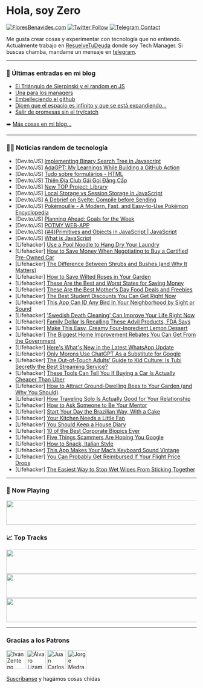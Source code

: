 # Hola, soy Zero

[![FloresBenavides.com](https://img.shields.io/website?down_message=oops&label=MiBlog&style=for-the-badge&up_message=online&url=https%3A%2F%2Ffloresbenavides.com)](https://floresbenavides.com) [![Twitter Follow](https://img.shields.io/twitter/follow/ZeroDragon?color=%231DA1F2&label=Follow&logo=twitter&logoColor=ffffff&style=for-the-badge)](https://twitter.com/zerodragon) [![Telegram Contact](https://img.shields.io/badge/escr%C3%ADbeme-ZeroDragon-%2326A5E4?style=for-the-badge&logo=telegram)](https://t.me/zerodragon)

Me gusta crear cosas y experimentar con tecnología que no entiendo.
Actualmente trabajo en [ResuelveTuDeuda](http://github.com/resuelve) donde soy Tech Manager.
Si buscas chamba, mandame un mensaje en [telegram](https://t.me/zerodragon).

---

### 📕 Últimas entradas en mi blog
<!-- BLOG-POST-LIST:START -->
- [El Triángulo de Sierpinski y el random en JS](https://floresbenavides.com/el-triangulo-de-sierpinski-y-el-random-en-js/)
- [Una para los managers](https://floresbenavides.com/una-para-los-managers/)
- [Embelleciendo el github](https://floresbenavides.com/embelleciendo-el-github/)
- [Dicen que el espacio es infinito y que se está expandiendo…](https://floresbenavides.com/dicen-que-el-espacio-es-infinito-y-que-se-esta-expandiendo/)
- [Salir de promesas sin el try/catch](https://floresbenavides.com/salir-de-promesas-sin-el-try-catch/)
<!-- BLOG-POST-LIST:END -->

➡️ [Más cosas en mi blog...](https://floresbenavides.com)

---

### 👨‍💻 Noticias random de tecnología
<!-- TECH-POSTS:START -->
- [Dev.to/JS] [Implementing Binary Search Tree in Javascript](https://dev.to/merudra754/implementing-binary-search-tree-in-javascript-2j4h)
- [Dev.to/JS] [AdaGPT: My Learnings While Building a GitHub Action](https://dev.to/81cuongvn/adagpt-my-learnings-while-building-a-github-action-165h)
- [Dev.to/JS] [Tudo sobre formulários - HTML](https://dev.to/lixeletto/tudo-sobre-formularios-html-4icg)
- [Dev.to/JS] [Thiên Địa Club Gái Gọi Đẳng Cấp](https://dev.to/thiendiaclub/thien-dia-club-gai-goi-dang-cap-ldk)
- [Dev.to/JS] [New TOP Project: Library](https://dev.to/resotap/new-top-project-library-49e6)
- [Dev.to/JS] [Local Storage vs Session Storage in JavaScript](https://dev.to/valentinaperic/local-storage-vs-session-storage-in-javascript-1p8h)
- [Dev.to/JS] [A Debrief on Svelte: Compile before Sending](https://dev.to/drewbxkewb/a-debrief-on-svelte-compile-before-sending-1j8)
- [Dev.to/JS] [Pokémouille - A Modern, Fast, and Easy-to-Use Pokémon Encyclopedia](https://dev.to/vaalley/pokemouille-a-modern-fast-and-easy-to-use-pokemon-encyclopedia-1pha)
- [Dev.to/JS] [Planning Ahead: Goals for the Week](https://dev.to/arashjangali/planning-ahead-goals-for-the-week-1d0h)
- [Dev.to/JS] [POTMY WEB-APP](https://dev.to/insidbyte/potmy-web-app-mj6)
- [Dev.to/JS] [{#4}Primitives and Objects in JavaScript | JavaScript](https://dev.to/sksage/4primitives-and-objects-in-javascript-javascript-5984)
- [Dev.to/JS] [What is JavaScript](https://dev.to/codeauthor/what-is-javascript-3h94)
- [Lifehacker] [Use a Pool Noodle to Hang Dry Your Laundry](https://lifehacker.com/use-a-pool-noodle-to-hang-dry-your-laundry-1850410485)
- [Lifehacker] [How to Save Money When Negotiating to Buy a Certified Pre-Owned Car](https://lifehacker.com/how-to-save-money-when-negotiating-to-buy-a-certified-p-1850410494)
- [Lifehacker] [The Difference Between Shrubs and Bushes &lpar;and Why It Matters&rpar;](https://lifehacker.com/the-difference-between-shrubs-and-bushes-and-why-it-ma-1850410499)
- [Lifehacker] [How to Save Wilted Roses in Your Garden](https://lifehacker.com/how-to-save-wilted-roses-in-your-garden-1850410557)
- [Lifehacker] [These Are the Best and Worst States for Saving Money](https://lifehacker.com/these-are-the-best-and-worst-states-for-saving-money-1850410531)
- [Lifehacker] [These Are the Best Mother&#39;s Day Food Deals and Freebies](https://lifehacker.com/these-are-the-best-mothers-day-food-deals-and-freebies-1850410127)
- [Lifehacker] [The Best Student Discounts You Can Get Right Now](https://lifehacker.com/the-best-student-discounts-you-can-get-right-now-1850409952)
- [Lifehacker] [This App Can ID Any Bird In Your Neighborhood by Sight or Sound](https://lifehacker.com/this-app-can-id-any-bird-in-your-neighborhood-by-sight-1850409631)
- [Lifehacker] [&#39;Swedish Death Cleaning&#39; Can Improve Your Life Right Now](https://lifehacker.com/swedish-death-cleaning-can-improve-your-life-right-now-1850409420)
- [Lifehacker] [Family Dollar Is Recalling These Advil Products, FDA Says](https://lifehacker.com/family-dollar-is-recalling-these-advil-products-fda-sa-1850409577)
- [Lifehacker] [Make This Easy, Creamy Four-Ingredient Lemon Dessert](https://lifehacker.com/make-this-easy-creamy-four-ingredient-lemon-dessert-1850409568)
- [Lifehacker] [The Biggest Home Improvement Rebates You Can Get From the Government](https://lifehacker.com/the-biggest-home-improvement-rebates-you-can-get-from-t-1850407564)
- [Lifehacker] [Here&#39;s What&#39;s New in the Latest WhatsApp Update](https://lifehacker.com/heres-whats-new-in-the-latest-whatsapp-update-1850408309)
- [Lifehacker] [Only Morons Use ChatGPT As a Substitute for Google](https://lifehacker.com/only-morons-use-chatgpt-as-a-substitute-for-google-1850408688)
- [Lifehacker] [The Out-of-Touch Adults’ Guide to Kid Culture: Is Tubi Secretly the Best Streaming Service?](https://lifehacker.com/the-out-of-touch-adults-guide-to-kid-culture-is-tubi-1850406662)
- [Lifehacker] [These Tools Can Tell You If Buying a Car Is Actually Cheaper Than Uber](https://lifehacker.com/these-tools-can-tell-you-if-buying-a-car-is-actually-ch-1850406542)
- [Lifehacker] [How to Attract Ground-Dwelling Bees to Your Garden &lpar;and Why You Should&rpar;](https://lifehacker.com/how-to-attract-ground-dwelling-bees-to-your-garden-and-1850407487)
- [Lifehacker] [How Traveling Solo Is Actually Good for Your Relationship](https://lifehacker.com/how-traveling-solo-is-actually-good-for-your-relationsh-1850406051)
- [Lifehacker] [How to Ask Someone to Be Your Mentor](https://lifehacker.com/how-to-ask-someone-to-be-your-mentor-1850407986)
- [Lifehacker] [Start Your Day the Brazilian Way, With a Cake](https://lifehacker.com/start-your-day-the-brazilian-way-with-a-cake-1850406333)
- [Lifehacker] [Your Kitchen Needs a Little Fan](https://lifehacker.com/your-kitchen-needs-a-little-fan-1850406218)
- [Lifehacker] [You Should Keep a House Diary](https://lifehacker.com/you-should-keep-a-house-diary-1850402253)
- [Lifehacker] [10 of the Best Corporate Biopics Ever](https://lifehacker.com/10-of-the-best-corporate-biopics-ever-1850389811)
- [Lifehacker] [Five Things Scammers Are Hoping You Google](https://lifehacker.com/five-things-scammers-are-hoping-you-google-1850405964)
- [Lifehacker] [How to Snack, Italian Style](https://lifehacker.com/how-to-snack-italian-style-1850405140)
- [Lifehacker] [This App Makes Your Mac’s Keyboard Sound Vintage](https://lifehacker.com/this-app-makes-your-mac-s-keyboard-sound-vintage-1850402370)
- [Lifehacker] [You Can Probably Get Reimbursed If Your Flight Price Drops](https://lifehacker.com/you-can-probably-get-reimbursed-if-your-flight-price-dr-1850405175)
- [Lifehacker] [The Easiest Way to Stop Wet Wipes From Sticking Together](https://lifehacker.com/the-easiest-way-to-stop-wet-wipes-from-sticking-togethe-1850404988)<!-- TECH-POSTS:END -->

---

### 🎵 Now Playing
<a href="https://spotify-now-playing-dun.vercel.app/now-playing?open"><img src="https://spotify-now-playing-dun.vercel.app/now-playing" width="540" height="64"></a>

### 📈 Top Tracks
<a href="https://spotify-now-playing-dun.vercel.app/top-tracks?i=1&open"><img src="https://spotify-now-playing-dun.vercel.app/top-tracks?i=1" width="540" height="64"></a>
<a href="https://spotify-now-playing-dun.vercel.app/top-tracks?i=2&open"><img src="https://spotify-now-playing-dun.vercel.app/top-tracks?i=2" width="540" height="64"></a>
<a href="https://spotify-now-playing-dun.vercel.app/top-tracks?i=3&open"><img src="https://spotify-now-playing-dun.vercel.app/top-tracks?i=3" width="540" height="64"></a>

---

### Gracias a los Patrons
[<img src="https://avatars.githubusercontent.com/u/243380?v=4" alt="Iván Zenteno" width="50px">](https://github.com/k001) [<img src="https://avatars.githubusercontent.com/u/19955639?v=4" alt="Álvaro Lizama" width="50px">](https://github.com/alvarolizama) [<img src="https://avatars.githubusercontent.com/u/2718753?v=4" alt="Juan Carlos Ruiz" width="50px">](https://github.com/JuanCrg90) [<img src="https://avatars.githubusercontent.com/u/37025?v=4" alt="Jorge Medrano" width="50px">](https://github.com/h1pp1e) 

[Suscríbanse](https://www.patreon.com/zerodragon) y hagámos cosas chidas
